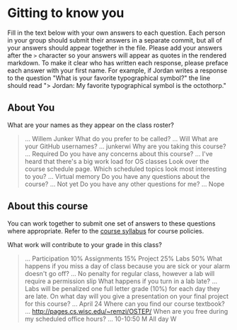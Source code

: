 # Gitting to know you
Fill in the text below with your own answers to each question. Each person in your group should submit their answers in a separate commit, but all of your answers should appear together in the file. Please add your answers after the `>` character so your answers will appear as quotes in the rendered markdown. To make it clear who has written each response, please preface each answer with your first name. For example, if Jordan writes a response to the question "What is your favorite typographical symbol?" the line should read "> Jordan: My favorite typographical symbol is the octothorp." 

## About You
What are your names as they appear on the class roster?
> ...
Willem Junker
What do you prefer to be called?
> ...
Will
What are your GitHub usernames?
> ...
junkerwi
Why are you taking this course?
> ...
Required
Do you have any concerns about this course?
> ...
I've heard that there's a big work load for OS classes
Look over the course schedule page. Which scheduled topics look most interesting to you?
> ...
Virtual memory
Do you have any questions about the course?
> ...
Not yet
Do you have any other questions for me?
> ...
Nope
## About this course
You can work together to submit one set of answers to these questions where appropriate. Refer to the [course syllabus](http://www.cs.grinnell.edu/~curtsinger/teaching/2018S/CSC213/syllabus/) for course policies.

What work will contribute to your grade in this class?
> ...
Participation
    10%
Assignments
    15%
Project
    25%
Labs
    50% 
What happens if you miss a day of class because you are sick or your alarm doesn't go off?
> ...
No penalty for regular class, however a lab will require a permission slip
What happens if you turn in a lab late?
> ...
Labs will be penalized one full letter grade (10%) for each day they are late.
On what day will you give a presentation on your final project for this course?
> ...
April 24
Where can you find our course textbook?
> ...
http://pages.cs.wisc.edu/~remzi/OSTEP/
When are you free during my scheduled office hours?
> ...
10-10:50 M
All day W
